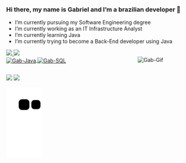 ### Hi there, my name is Gabriel and I’m a brazilian developer 👋

- I’m currently pursuing my Software Engineering degree
- I’m currently working as an IT Infrastructure Analyst
- I’m currently learning Java
- I’m currently trying to become a Back-End developer using Java

<div>
  <a href="https://github.com/MelloGabriel">
  <img height="150em" src="https://github-readme-stats.vercel.app/api?username=MelloGabriel&show_icons=true&theme=transparent&include_all_commits=true&count_private=true"/>
  <img height="150em" src="https://github-readme-stats.vercel.app/api/top-langs/?username=MelloGabriel&layout=compact&langs_count=16&theme=transparent"/>
</div>

<div>
  <img align="center" alt="Gab-Java" height="50" width="50" src="https://cdn.jsdelivr.net/gh/devicons/devicon/icons/java/java-original-wordmark.svg">
  <img align="center" alt="Gab-SQL" height="50" width="50" src="https://cdn.jsdelivr.net/gh/devicons/devicon/icons/postgresql/postgresql-plain-wordmark.svg">
  <img align="right" alt="Gab-Gif" height="150" width="150" src="https://gifimgs.com/animations/anime/rurouni-kenshin/rurouni_kenshin_6.gif">
</div>

##
<div>
  <a href="mailto:gabriel.mello577@gmail.com"><img src="https://img.shields.io/badge/Gmail-D14836?style=for-the-badge&logo=gmail&logoColor=white" target="_blank"></a>
  <a href="https://www.linkedin.com/in/gabriel-mello-692649212/" target="_blank"><img src="https://img.shields.io/badge/LinkedIn-0077B5?style=for-the-badge&logo=linkedin&logoColor=white" target="_blank"></a>
  
  
  ![Snake animation](https://github.com/MelloGabriel/MelloGabriel/blob/output/github-contribution-grid-snake.svg)
</div>
